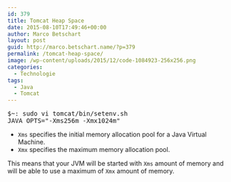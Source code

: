 ```yaml
---
id: 379
title: Tomcat Heap Space
date: 2015-08-10T17:49:46+00:00
author: Marco Betschart
layout: post
guid: http://marco.betschart.name/?p=379
permalink: /tomcat-heap-space/
image: /wp-content/uploads/2015/12/code-1084923-256x256.png
categories:
  - Technologie
tags:
  - Java
  - Tomcat
---
```

<div class="snippetcpt-wrap" id="snippet-495" data-id="495" data-edit="http://dev.marco-betschart.local/wp-admin/post.php?post=495&action=edit" data-copy="/wp-admin/export.php?type=jekyll&#038;snippet=b31d996337&#038;id=495" data-fullscreen="http://dev.marco-betschart.local/code-snippets/tomcat-heap-space/?full-screen=1">
  <pre class="prettyprint linenums lang-bash" title="Tomcat Heap Space">$~: sudo vi tomcat/bin/setenv.sh
JAVA_OPTS="-Xms256m -Xmx1024m"</pre>
</div>

  * `Xms` specifies the initial memory allocation pool for a Java Virtual Machine.
  * `Xmx` specifies the maximum memory allocation pool.

This means that your JVM will be started with `Xms` amount of memory and will be able to use a maximum of `Xmx` amount of memory.